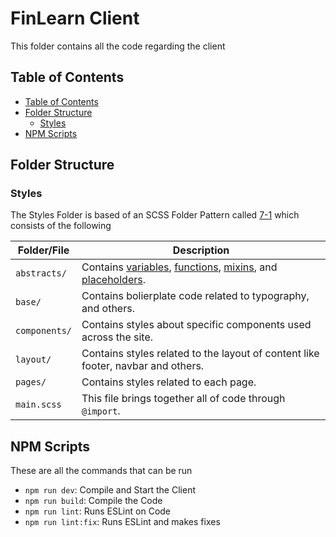 # FinLearn Client

This folder contains all the code regarding the client

## Table of Contents

- [Table of Contents](#table-of-contents)
- [Folder Structure](#folder-structure)
  - [Styles](styles)
- [NPM Scripts](#npm-scripts)

## Folder Structure

### Styles

The Styles Folder is based of an SCSS Folder Pattern
called [7-1](https://sass-guidelin.es/#the-7-1-pattern)
which consists of the following

| Folder/File   | Description                                                                                                                                                                                                                                                                                       |
| ------------- | ------------------------------------------------------------------------------------------------------------------------------------------------------------------------------------------------------------------------------------------------------------------------------------------------- |
| `abstracts/`  | Contains [variables](https://sass-lang.com/documentation/variables), [functions](https://sass-lang.com/documentation/at-rules/function), [mixins](https://sass-lang.com/documentation/at-rules/mixin), and [placeholders](https://sass-lang.com/documentation/style-rules/placeholder-selectors). |
| `base/`       | Contains bolierplate code related to typography, and others.                                                                                                                                                                                                                                      |
| `components/` | Contains styles about specific components used across the site.                                                                                                                                                                                                                                   |
| `layout/`     | Contains styles related to the layout of content like footer, navbar and others.                                                                                                                                                                                                                  |
| `pages/`      | Contains styles related to each page.                                                                                                                                                                                                                                                             |
| `main.scss`   | This file brings together all of code through `@import`.                                                                                                                                                                                                                                          |

## NPM Scripts

These are all the commands that can be run

- `npm run dev`: Compile and Start the Client
- `npm run build`: Compile the Code
- `npm run lint`: Runs ESLint on Code
- `npm run lint:fix`: Runs ESLint and makes fixes
